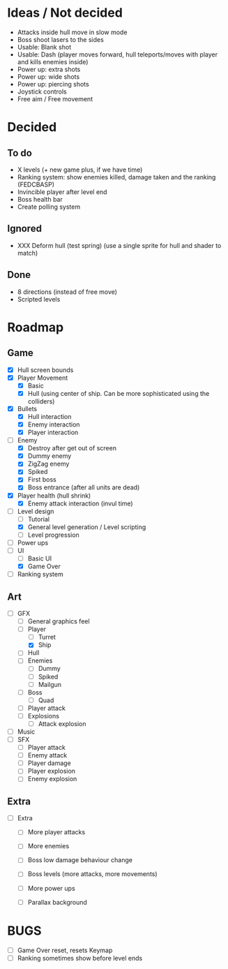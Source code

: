 # Ideas / Not decided

- Attacks inside hull move in slow mode
- Boss shoot lasers to the sides
- Usable: Blank shot
- Usable: Dash (player moves forward, hull teleports/moves with player and kills
    enemies inside)
- Power up: extra shots
- Power up: wide shots
- Power up: piercing shots
- Joystick controls
- Free aim / Free movement

# Decided

## To do
- X levels (+ new game plus, if we have time)
- Ranking system: show enemies killed, damage taken and the ranking (FEDCBASP)
- Invincible player after level end
- Boss health bar
- Create polling system

## Ignored
- XXX Deform hull (test spring) (use a single sprite for hull and shader to match)

## Done
- 8 directions (instead of free move)
- Scripted levels

# Roadmap

## Game

- [x] Hull screen bounds
- [x] Player Movement
  - [x] Basic
  - [x] Hull (using center of ship. Can be more sophisticated using the
      colliders)
- [x] Bullets
  - [x] Hull interaction
  - [x] Enemy interaction
  - [x] Player interaction
- [ ] Enemy
  - [x] Destroy after get out of screen
  - [x] Dummy enemy
  - [x] ZigZag enemy
  - [x] Spiked
  - [x] First boss
  - [x] Boss entrance (after all units are dead)
- [x] Player health (hull shrink)
  - [x] Enemy attack interaction (invul time)
- [ ] Level design
  - [ ] Tutorial
  - [x] General level generation / Level scripting
  - [ ] Level progression
- [ ] Power ups
- [ ] UI
  - [ ] Basic UI
  - [x] Game Over
- [ ] Ranking system

## Art

- [ ] GFX
  - [ ] General graphics feel
  - [ ] Player
    - [ ] Turret
    - [x] Ship
  - [ ] Hull
  - [ ] Enemies
    - [ ] Dummy
    - [ ] Spiked
    - [ ] Mailgun
  - [ ] Boss
    - [ ] Quad
  - [ ] Player attack
  - [ ] Explosions
    - [ ] Attack explosion
- [ ] Music
- [ ] SFX
  - [ ] Player attack
  - [ ] Enemy attack
  - [ ] Player damage
  - [ ] Player explosion
  - [ ] Enemy explosion

## Extra

- [ ] Extra
  - [ ] More player attacks
  - [ ] More enemies
  - [ ] Boss low damage behaviour change
  - [ ] Boss levels (more attacks, more movements)
  - [ ] More power ups
  - [ ] Parallax background


# BUGS

- [ ] Game Over reset, resets Keymap
- [ ] Ranking sometimes show before level ends

